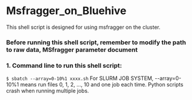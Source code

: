 # Msfragger_on_Bluehive
This shell script is designed for using msfragger on the cluster.
### Before running this shell script, remember to modify the path to raw data, MSfragger parameter document
### 1. Command line to run this shell script: 
``` $ sbatch --array=0-10%1 xxxx.sh ```
For SLURM JOB SYSTEM, --array=0-10%1 means run files 0, 1, 2, ..., 10 and one job each time. Python scripts crash when running multiple jobs.
